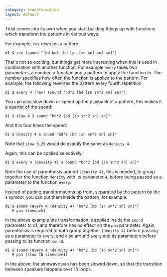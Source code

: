 ```yaml
---
category: transformation 
layout: default
---
```


Tidal comes into its own when you start building things up with
functions which transform the patterns in various ways.

For example, `rev` reverses a pattern:

~~~~ {haskell}
d1 $ rev (sound "[bd bd] [bd [sn [sn sn] sn] sn]")
~~~~

That's not so exciting, but things get more interesting when this is
used in combination with another function. For example `every` takes two
parameters, a number, a function and a pattern to apply the function
to. The number specifies how often the function is applied to the
pattern. For example, the following reverses the pattern every fourth
repetition:

~~~~ {haskell}
d1 $ every 4 (rev) (sound "bd*2 [bd [sn sn*2 sn] sn]")
~~~~

You can also slow down or speed up the playback of a pattern, this
makes it a quarter of the speed:

~~~~ {haskell}
d1 $ slow 4 $ sound "bd*2 [bd [sn sn*2 sn] sn]"
~~~~

And this four times the speed:

~~~~ {haskell}
d1 $ density 4 $ sound "bd*2 [bd [sn sn*2 sn] sn]"
~~~~

Note that `slow 0.25` would do exactly the same as `density 4`.

Again, this can be applied selectively:

~~~~ {haskell}
d1 $ every 4 (density 4) $ sound "bd*2 [bd [sn sn*2 sn] sn]"
~~~~

Note the use of parenthesis around `(density 4)`, this is needed, to
group together the function `density` with its parameter `4`, before
being passed as a parameter to the function `every`. 

Instead of putting transformations up front, separated by the pattern
by the `$` symbol, you can put them inside the pattern, for example:

~~~~ {haskell}
d1 $ sound (every 4 (density 4) "bd*2 [bd [sn sn*2 sn] sn]")
   # pan sinewave1
~~~~

In the above example the transformation is applied inside the `sound`
parameter to d1, and therefore has no effect on the `pan`
parameter. Again, parenthesis is required to both group together
`(density 4)` before passing as a parameter to `every`, and also
around `every` and its parameters before passing to its function
`sound`.

~~~~ {haskell}
d1 $ sound (every 4 (density 4) "bd*2 [bd [sn sn*2 sn] sn]")
   # pan (slow 16 sinewave1)
~~~~

In the above, the sinewave pan has been slowed down, so that the
transition between speakers happens over 16 loops.